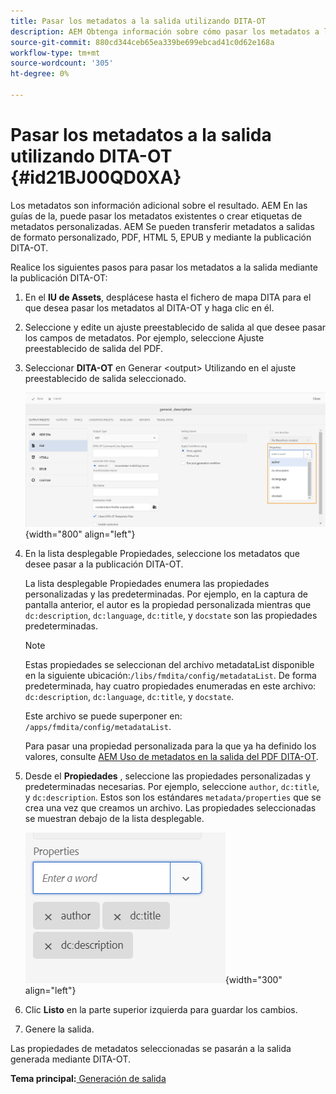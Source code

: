 ```yaml
---
title: Pasar los metadatos a la salida utilizando DITA-OT
description: AEM Obtenga información sobre cómo pasar los metadatos a la salida mediante la publicación DITA-OT en las guías del usuario de la aplicación de la publicación en las guías de usuario de la aplicación.
source-git-commit: 880cd344ceb65ea339be699ebcad41c0d62e168a
workflow-type: tm+mt
source-wordcount: '305'
ht-degree: 0%

---
```


# Pasar los metadatos a la salida utilizando DITA-OT {#id21BJ00QD0XA}

Los metadatos son información adicional sobre el resultado. AEM En las guías de la, puede pasar los metadatos existentes o crear etiquetas de metadatos personalizadas. AEM Se pueden transferir metadatos a salidas de formato personalizado, PDF, HTML 5, EPUB y mediante la publicación DITA-OT.

Realice los siguientes pasos para pasar los metadatos a la salida mediante la publicación DITA-OT:

1. En el **IU de Assets**, desplácese hasta el fichero de mapa DITA para el que desea pasar los metadatos al DITA-OT y haga clic en él.
1. Seleccione y edite un ajuste preestablecido de salida al que desee pasar los campos de metadatos. Por ejemplo, seleccione Ajuste preestablecido de salida del PDF.
1. Seleccionar **DITA-OT** en Generar &lt;output> Utilizando en el ajuste preestablecido de salida seleccionado.

   ![](images/custom-meta-data-output-preset.png){width="800" align="left"}

1. En la lista desplegable Propiedades, seleccione los metadatos que desee pasar a la publicación DITA-OT.

   La lista desplegable Propiedades enumera las propiedades personalizadas y las predeterminadas. Por ejemplo, en la captura de pantalla anterior, el autor es la propiedad personalizada mientras que `dc:description`, `dc:language`, `dc:title`, y `docstate` son las propiedades predeterminadas.

   >[!NOTE]
   >
   > Estas propiedades se seleccionan del archivo metadataList disponible en la siguiente ubicación:`/libs/fmdita/config/metadataList`. De forma predeterminada, hay cuatro propiedades enumeradas en este archivo: `dc:description`, `dc:language`, `dc:title`, y `docstate`.

   Este archivo se puede superponer en: `/apps/fmdita/config/metadataList`.

   Para pasar una propiedad personalizada para la que ya ha definido los valores, consulte [AEM Uso de metadatos en la salida del PDF DITA-OT](https://experienceleaguecommunities.adobe.com/t5/xml-documentation-discussions/use-aem-metadata-in-dita-ot-pdf-output/td-p/411880).

1. Desde el **Propiedades** , seleccione las propiedades personalizadas y predeterminadas necesarias. Por ejemplo, seleccione `author`, `dc:title`, y `dc:description`. Estos son los estándares `metadata/properties` que se crea una vez que creamos un archivo. Las propiedades seleccionadas se muestran debajo de la lista desplegable.

   ![](images/selected-metadata-properties.png){width="300" align="left"}

1. Clic **Listo** en la parte superior izquierda para guardar los cambios.
1. Genere la salida.

Las propiedades de metadatos seleccionadas se pasarán a la salida generada mediante DITA-OT.

**Tema principal:**[ Generación de salida](generate-output.md)
